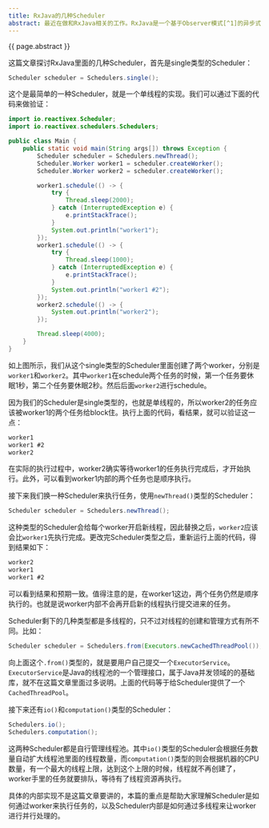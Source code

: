 ```yaml
---
title: RxJava的几种Scheduler
abstract: 最近在做和RxJava相关的工作。RxJava是一个基于Observer模式[^1]的异步式框架，用来处理Event based tasks比较合适。它的实现是基于Java的Thread库。
---
```




{{ page.abstract }}

这篇文章探讨RxJava里面的几种Scheduler，首先是single类型的Scheduler：

```java
Scheduler scheduler = Schedulers.single();
```

这个是最简单的一种Scheduler，就是一个单线程的实现。我们可以通过下面的代码来做验证：

```java
import io.reactivex.Scheduler;
import io.reactivex.schedulers.Schedulers;

public class Main {
	public static void main(String args[]) throws Exception {
		Scheduler scheduler = Schedulers.newThread();
		Scheduler.Worker worker1 = scheduler.createWorker();
		Scheduler.Worker worker2 = scheduler.createWorker();

		worker1.schedule(() -> {
			try {
				Thread.sleep(2000);
			} catch (InterruptedException e) {
				e.printStackTrace();
			}
			System.out.println("worker1");
		});
		worker1.schedule(() -> {
			try {
				Thread.sleep(1000);
			} catch (InterruptedException e) {
				e.printStackTrace();
			}
			System.out.println("worker1 #2");
		});
		worker2.schedule(() -> {
			System.out.println("worker2");
		});

		Thread.sleep(4000);
	}
}
```

如上图所示，我们从这个single类型的Scheduler里面创建了两个worker，分别是`worker1`和`worker2`。其中`worker1`在schedule两个任务的时候，第一个任务要休眠1秒，第二个任务要休眠2秒。然后后面`worker2`进行schedule。

因为我们的Scheduler是single类型的，也就是单线程的，所以worker2的任务应该被worker1的两个任务给block住。执行上面的代码，看结果，就可以验证这一点：

```txt
worker1
worker1 #2
worker2
```

在实际的执行过程中，worker2确实等待worker1的任务执行完成后，才开始执行。此外，可以看到worker1内部的两个任务也是顺序执行。

接下来我们换一种Scheduler来执行任务，使用`newThread()`类型的Scheduler：

```java
Scheduler scheduler = Schedulers.newThread();
```

这种类型的Scheduler会给每个worker开启新线程，因此替换之后，`worker2`应该会比`worker1`先执行完成。更改完Scheduler类型之后，重新运行上面的代码，得到结果如下：

```txt
worker2
worker1
worker1 #2
```

可以看到结果和预期一致。值得注意的是，在worker1这边，两个任务仍然是顺序执行的。也就是说worker内部不会再开启新的线程执行提交进来的任务。

Scheduler剩下的几种类型都是多线程的，只不过对线程的创建和管理方式有所不同。比如：

```java
Scheduler scheduler = Schedulers.from(Executors.newCachedThreadPool());
```

向上面这个`.from()`类型的，就是要用户自己提交一个`ExecutorService`。`ExecutorService`是Java的线程池的一个管理接口，属于Java并发领域的的基础库，就不在这篇文章里面过多说明。上面的代码等于给Scheduler提供了一个`CachedThreadPool`。


接下来还有`io()`和`computation()`类型的Scheduler：

```java
Schedulers.io();
Schedulers.computation();
```

这两种Scheduler都是自行管理线程池。其中`io()`类型的Scheduler会根据任务数量自动扩大线程池里面的线程数量，而`computation()`类型的则会根据机器的CPU数量，有一个最大的线程上限，达到这个上限的时候，线程就不再创建了，worker手里的任务就要排队，等待有了线程资源再执行。

具体的内部实现不是这篇文章要讲的，本篇的重点是帮助大家理解Scheduler是如何通过worker来执行任务的，以及Scheduler内部是如何通过多线程来让worker进行并行处理的。

[^1]: https://en.wikipedia.org/wiki/Observer_pattern
